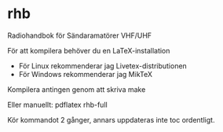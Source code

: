 # rhb
Radiohandbok för Sändaramatörer VHF/UHF

För att kompilera behöver du en LaTeX-installation
   - För Linux rekommenderar jag Livetex-distributionen
   - För Windows rekommenderar jag MikTeX

Kompilera antingen genom att skriva
   make

Eller manuellt:
   pdflatex rhb-full

Kör kommandot 2 gånger, annars uppdateras inte toc ordentligt.
